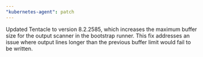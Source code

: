 ```yaml
---
"kubernetes-agent": patch
---
```


Updated Tentacle to version 8.2.2585, which increases the maximum buffer size for the output scanner in the bootstrap runner. This fix addresses an issue where output lines longer than the previous buffer limit would fail to be written.
